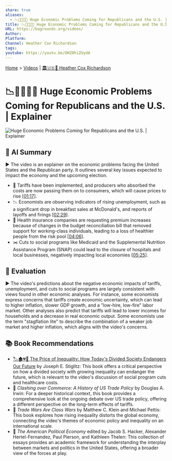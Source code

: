 ```yaml
---
share: true
aliases:
  - 📉🐘🇺🇸😬 Huge Economic Problems Coming for Republicans and the U.S. | Explainer
title: 📉🐘🇺🇸😬 Huge Economic Problems Coming for Republicans and the U.S. | Explainer
URL: https://bagrounds.org/videos/
Author: 
Platform: 
Channel: Heather Cox Richardson
tags: 
youtube: https://youtu.be/OHZ0hiZUydA
---
```

[Home](../index.md) > [Videos](./index.md) | [🏛️🇺🇸📖 Heather Cox Richardson](../people/heather-cox-richardson.md)  
# 📉🐘🇺🇸😬 Huge Economic Problems Coming for Republicans and the U.S. | Explainer  
![Huge Economic Problems Coming for Republicans and the U.S. | Explainer](https://youtu.be/OHZ0hiZUydA)  
  
## 🤖 AI Summary  
▶️ The video is an explainer on the economic problems facing the United States and the Republican party. It outlines several key issues expected to impact the economy and the upcoming election.  
  
* 💸 Tariffs have been implemented, and producers who absorbed the costs are now passing them on to consumers, which will cause prices to rise \[[01:17](http://www.youtube.com/watch?v=OHZ0hiZUydA&t=77)].  
* 📉 Economists are observing indicators of rising unemployment, such as a significant drop in breakfast sales at McDonald's, and reports of layoffs and firings \[[02:29](http://www.youtube.com/watch?v=OHZ0hiZUydA&t=149)].  
* 🏥 Health insurance companies are requesting premium increases because of changes in the budget reconciliation bill that removed support for working-class individuals, leading to a loss of healthier people from the risk pool \[[04:06](http://www.youtube.com/watch?v=OHZ0hiZUydA&t=246)].  
* ✂️ Cuts to social programs like Medicaid and the Supplemental Nutrition Assistance Program (SNAP) could lead to the closure of hospitals and local businesses, negatively impacting local economies \[[05:25](http://www.youtube.com/watch?v=OHZ0hiZUydA&t=325)].  
  
## 🤔 Evaluation  
▶️ The video's predictions about the negative economic impacts of tariffs, unemployment, and cuts to social programs are largely consistent with views found in other economic analyses. For instance, some economists express concerns that tariffs create economic uncertainty, which can lead to higher inflation, slower GDP growth, and a "low-hire, low-fire" labor market. Other analyses also predict that tariffs will lead to lower incomes for households and a decrease in real economic output. Some economists use the term "stagflation lite" to describe the combination of a weaker job market and higher inflation, which aligns with the video's concerns.  
  
## 📚 Book Recommendations  
* [🏷️🏚️💔🏰 The Price of Inequality: How Today's Divided Society Endangers Our Future](../books/the-price-of-inequality-how-todays-divided-society-endangers-our-future.md) by Joseph E. Stiglitz: This book offers a critical perspective on how a divided society with growing inequality can endanger the future, which is relevant to the video's discussion of social program cuts and healthcare costs.  
* 📖 *Clashing over Commerce: A History of US Trade Policy* by Douglas A. Irwin: For a deeper historical context, this book provides a comprehensive look at the ongoing debate over US trade policy, offering a different perspective on the long-term effects of tariffs.  
* 📖 *Trade Wars Are Class Wars* by Matthew C. Klein and Michael Pettis: This book explores how rising inequality distorts the global economy, connecting the video's themes of economic policy and inequality on an international scale.  
* 📖 *The American Political Economy* edited by Jacob S. Hacker, Alexander Hertel-Fernandez, Paul Pierson, and Kathleen Thelen: This collection of essays provides an academic framework for understanding the interplay between markets and politics in the United States, offering a broader view of the forces at play.